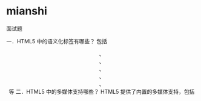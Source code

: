 # mianshi

面试题

一．HTML5 中的语义化标签有哪些？
包括<header>、<nav>、<article>、<section>、<aside>、<footer>等
二．HTML5 中的多媒体支持哪些？
HTML5 提供了内置的多媒体支持，包括<audio>和<video>标签，用于在网页上嵌入音频和视频内容。
三．HTML5 中的本地存储有哪些机制？
HTML5 的本地存储机制：Web 存储和 indexedDB
Web 存储包括长期保存（LocalStorage）和会话期间保存（SessionStorage），用于浏览器中存储键值对数据。
四．CSS 选择器有哪些类型？
CSS 选择器用于选择需要应用的 html 元素。
常见的选择器类型：标签选择器，类选择器，ID 选择器，属性选择器，伪类选择器等
五．CSS 中的浮动（float）属性是用来做什么的？
浮动属性用于控制元素在文档流中的位置。通过设置 float 属性为 left 或 right，元素可以脱离文档流并向左或向右浮动。这通常用于实现多列布局或图文混排效果。
六．CSS 中的伪类和伪元素有什么区别？
伪类用于选择元素的特定状态或行为，伪元素则用于创建并操作元素的特定部分。
语法上的区别是伪类使用单冒号（：），而伪元素使用使用双冒号（：：）。
七．CSS 中的响应式设计是什么？如何实现响应式布局？
响应式设计是根据设备屏幕大小和特性，使网页能够自适应地调整布局和样式。实现响应式布局可以使用媒体查询，根据不同的屏幕宽度应用不同的 css 样式，或使用弹性布局和网格布局等技术。
八．CSS 中的选择器优先级是如何确定的？
九．选择器优先级是通过计算选择器的特定权重值来确定的。
ID 选择器 > 类选择器 > 属性选择器 > 标签选择器
可以通过使用 ！Important 声明和提高选择器的特定性来增加优先级
十．解释闭包是什么，以及它的工作原理
闭包是指函数能够访问并操作其词法作用域之外的变量的能力。当内部函数引用了外部函数的变量时，就创建了一个闭包。闭包通过保留对外部函数作用域的引用，使得内部函数在外部函数执行结束后仍然可以访问外部函数的变量。这种机制使得 JavaScript 中的函数具有了更强大的灵活性和功能。
 map 和 forEach 的区别
forEach 方法，是最基本的方法，遍历和循环。默认有 3 个参数：分别是遍历的每一个元素 item，遍历的索引 index，遍历的数组 array

map 方法，和 foreach 一致，不同的是会返回一个新的数组，所以 callback 需要有 return 返回值，如果没有会返回 undefined

箭头函数和普通函数的区别？
函数体内的 this 对象，就是定义时所在的对象，而不是使用时所在的对象
不可以当作构造函数，也就是说不可以使用 new 命令，否则会报错
不可以使用 arguments 对象，该对象在函数体内不存在，如果要用可以使用 Rest 参数代替
不可以使用 yield 命令，因此箭头函数不能用作 Generator 函数
es6 新增
新增模版字符串
箭头函数
增加 let、const 来声明变量
for-of 用来遍历数据-例如数组中的值
解构赋值
新增简单数据类型 Symbol，独一无二的，不会与其他属性名冲突
将 Promise 对象纳入规范，提供了原生的 Promise 对象

数组方法汇总
map 循环遍历数组、返回一个新的数组
forEach 循环遍历数组，不改变原数组
push/pop 在数组的末尾添加/删除元素 改变原数组
unshift/ shift 在数组的头部添加/删除元素，改变原数组
join 把数组转化为字符串
some 有一项返回为 true，则整体为 true
every 有一项返回为 true，则整体为 false
filter 数组过滤
slice(start, end) 数组截取，包括开头，不包括截取，返回一个新的数组
splice(start, number, value) 删除数组元素，改变原数组
indexof/lastindexof： 查找数组项，返回对应的下标
concat：数组的拼接，不影响原数组，浅拷贝
sort：数组排序 改变原数组
reverse： 数组反转，改变原数组
项目性能优化方案
动态加载组件 <component :is="componA" />
减少 http 请求
减少 DNS 查询
使用 CDN
避免重定向
图片懒加载
路由懒加载
减少 DOM 元素操作
使用外部 js 和 css
压缩 js、css、字体、图片等
使用 iconfont 字体图标、雪碧图等
避免图片的 src 为空
把样式表放在 link 中
把 js 放在页面的底部

forEach 和 for 循环的区别
for 循环是通过索引循环遍历每一个元素；而 forEach 是通过 JS 底层程序来实现循环遍历数组元素
for 循环可以通过 break 终止循环；而 forEach 不可以，会报错
for 循环可以通过控制循环变量的数值来控制循环次数；而 forEach 不行
for 循环可以在循环体外调用循环变量；而 forEach 不行
for 循环的执行效率比 forEach 高
==补充：==既然 for 比 forEach 效率高，为何不用 for
原因： for 循环只能通过索引下标数值来操作数组元素，而 forEach 可以设置参数，操作上更加遍历。
实际工作中，可自行根据需要选择

解释 let、var 和 const 之间的区别
et 和 const 具有块作用域，这意味着它们仅限于声明它们的块（例如，在大括号内）。var 具有函数作用域，这意味着它可以在声明它的整个函数中访问。
const 与 let 类似，但用于在初始分配后不应重新分配的变量。
什么是事件循环？调用堆栈和任务队列有什么区别？
事件循环负责利用单个线程执行 JavaScript 中的操作。它使用调用堆栈来跟踪当前正在执行的操作，并使用任务队列来管理异步任务。调用堆栈按照后进先出的顺序处理函数，而任务队列则按照先进先出的顺序处理。

块元素和行内元素有什么区别？
块元素被格式化为块并从新行开始，占据可用的整个宽度。它们可以应用宽度、高度、边距和填充属性。
内联元素在文本流中格式化，并且不从新行开始。它们仅根据其内容占用必要的空间，并且不能应用宽度、高度或边距。
CSS 预处理器 SASS/LESS 有何用途？
SASS 和 LESS 等 CSS 预处理器用于通过添加变量、mixins、嵌套和函数等功能来增强 CSS 的功能。它们允许更高效和模块化的 CSS 开发，从而实现代码重用、改进的组织和更轻松的维护。
事件循环如何处理微观和宏观任务？
事件循环负责处理 JavaScript 中的微任务和宏任务。在事件循环的每次迭代期间，它首先处理所有微任务（例如 Promise 和排队回调），然后再继续处理下一个宏任务。
HTTP GET 和 POST 请求有什么区别？
HTTP GET 和 POST 请求都用于将数据从客户端传输到服务器。但是，GET 请求包括附加到 URL 的请求参数，而 POST 请求包括消息正文中的请求参数。POST 请求对于传输敏感数据更加安全，因为参数在 URL 中不直接可见。
使用回调、promise、await 和 async 处理异步调用。使用每种方法来处理异步调用有何优缺点？
回调提供了处理异步调用的传统方法，但可能导致回调地狱并使代码难以阅读。Promise 提供了更简洁的语法，并允许通过链接和 catch 块等功能更好地处理错误。Async/await 是最近添加的功能，它通过使用异步函数和等待 Promise 来简化异步代码，使代码看起来更加同步且更易于理解。
您能解释一下标签属性，例如“disabled”、“async”、“defer”以及何时使用“data-_”吗？
“disabled”属性用于禁用元素，防止用户交互。`async` 和 `defer` 属性与脚本标签一起使用来控制外部脚本的执行时间。
`async` 属性允许脚本异步执行，而 `defer` 属性则推迟执行，直到文档解析完成。“data-_”属性用于存储与元素关联的自定义数据属性，提供了一种无需使用非标准属性或类即可存储附加信息的方法。
您能描述一下渐进增强和优雅降级之间的区别吗？
渐进增强从所有浏览器都可以提供的基本用户体验开始，并针对现代浏览器进行增强。
另一方面，优雅降级从丰富的体验开始，并为旧浏览器优雅降级。

<img src="./屏幕截图 2023-11-28 202249.png">
